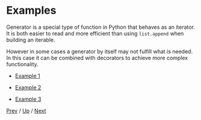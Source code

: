 # Examples

Generator is a special type of function in Python that behaves as an iterator.
It is both easier to read and more efficient than using `list.append`
when building an iterable.

However in some cases a generator by itself may not fulfill what is needed.
In this case it can be combined with decorators to achieve more complex functionality.

* <a href="execute.py" target="_blank">Example 1</a>

* <a href="partial.py" target="_blank">Example 2</a>

* <a href="report.py" target="_blank">Example 3</a>

[Prev](../3-wrap-logic/README.md) /
[Up](../README.md) /
[Next](../5-class/README.md)
